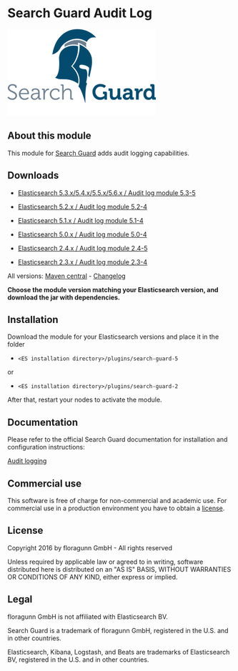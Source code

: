 # Search Guard Audit Log

![Logo](https://raw.githubusercontent.com/floragunncom/sg-assets/master/logo/sg_dlic_small.png) 

## About this module
This module for [Search Guard](https://github.com/floragunncom/search-guard) adds audit logging capabilities.

## Downloads

* [Elasticsearch 5.3.x/5.4.x/5.5.x/5.6.x / Audit log module 5.3-5](http://search.maven.org/remotecontent?filepath=com/floragunn/dlic-search-guard-module-auditlog/5.3-5/dlic-search-guard-module-auditlog-5.3-5-jar-with-dependencies.jar)

* [Elasticsearch 5.2.x / Audit log module 5.2-4](http://search.maven.org/remotecontent?filepath=com/floragunn/dlic-search-guard-module-auditlog/5.2-4/dlic-search-guard-module-auditlog-5.2-4-jar-with-dependencies.jar)

* [Elasticsearch 5.1.x / Audit log module 5.1-4](http://search.maven.org/remotecontent?filepath=com/floragunn/dlic-search-guard-module-auditlog/5.1-4/dlic-search-guard-module-auditlog-5.1-4-jar-with-dependencies.jar)

* [Elasticsearch 5.0.x / Audit log module 5.0-4](http://search.maven.org/remotecontent?filepath=com/floragunn/dlic-search-guard-module-auditlog/5.0-4/dlic-search-guard-module-auditlog-5.0-4-jar-with-dependencies.jar)

* [Elasticsearch 2.4.x / Audit log module 2.4-5](http://search.maven.org/remotecontent?filepath=com/floragunn/dlic-search-guard-module-auditlog/2.4-5/dlic-search-guard-module-auditlog-2.4-5-jar-with-dependencies.jar)

* [Elasticsearch 2.3.x / Audit log module 2.3-4](http://search.maven.org/remotecontent?filepath=com/floragunn/dlic-search-guard-module-auditlog/2.3-4/dlic-search-guard-module-auditlog-2.3-4-jar-with-dependencies.jar)

All versions:
[Maven central](http://search.maven.org/#search%7Cgav%7C1%7Cg%3A%22com.floragunn%22%20AND%20a%3A%22dlic-search-guard-module-auditlog%22) - [Changelog](https://github.com/floragunncom/search-guard-module-auditlog/wiki/Changelog)

**Choose the module version matching your Elasticsearch version, and download the jar with dependencies.**

## Installation

Download the module for your Elasticsearch versions and place it in the folder

* `<ES installation directory>/plugins/search-guard-5`

or

* `<ES installation directory>/plugins/search-guard-2`

After that, restart your nodes to activate the module.

## Documentation

Please refer to the official Search Guard documentation for installation and configuration instructions:

[Audit logging](https://github.com/floragunncom/search-guard-docs/blob/master/auditlogging.md)

## Commercial use
This software is free of charge for non-commercial and academic use. For commercial use in a production environment you have to obtain a [license](https://floragunn.com/searchguard/searchguard-license-support/). 

## License
Copyright 2016 by floragunn GmbH - All rights reserved 

Unless required by applicable law or agreed to in writing, software
distributed here is distributed on an "AS IS" BASIS,
WITHOUT WARRANTIES OR CONDITIONS OF ANY KIND, either express or implied.

## Legal
floragunn GmbH is not affiliated with Elasticsearch BV.

Search Guard is a trademark of floragunn GmbH, registered in the U.S. and in other countries.

Elasticsearch, Kibana, Logstash, and Beats are trademarks of Elasticsearch BV, registered in the U.S. and in other countries.
